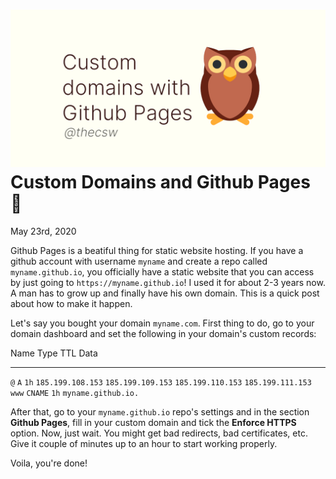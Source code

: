 ![preview](./preview.png)
Custom Domains and Github Pages 🦉
=================================

May 23rd, 2020

Github Pages is a beatiful thing for static website hosting. If you have
a github account with username `myname` and create a repo called
`myname.github.io`, you officially have a static website that you can
access by just going to `https://myname.github.io`! I used it for about
2-3 years now. A man has to grow up and finally have his own domain.
This is a quick post about how to make it happen.

Let\'s say you bought your domain `myname.com`. First thing to do, go to
your domain dashboard and set the following in your domain\'s custom
records:

  Name    Type      TTL    Data
  ------- --------- ------ ---------------------
  `@`     `A`       `1h`   `185.199.108.153`
                           `185.199.109.153`
                           `185.199.110.153`
                           `185.199.111.153`
  `www`   `CNAME`   `1h`   `myname.github.io.`

After that, go to your `myname.github.io` repo\'s settings and in the
section **Github Pages**, fill in your custom domain and tick the
**Enforce HTTPS** option. Now, just wait. You might get bad redirects,
bad certificates, etc. Give it couple of minutes up to an hour to start
working properly.

Voila, you\'re done!
